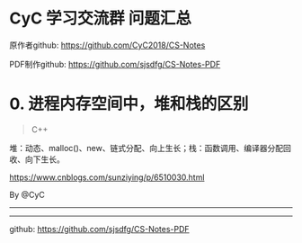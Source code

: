 # CyC 学习交流群 问题汇总

原作者github: https://github.com/CyC2018/CS-Notes

PDF制作github: https://github.com/sjsdfg/CS-Notes-PDF

# 0. 进程内存空间中，堆和栈的区别

> C++

堆：动态、malloc()、new、链式分配、向上生长；栈：函数调用、编译器分配回收、向下生长。

https://www.cnblogs.com/sunziying/p/6510030.html

By @CyC

---


---
github: https://github.com/sjsdfg/CS-Notes-PDF